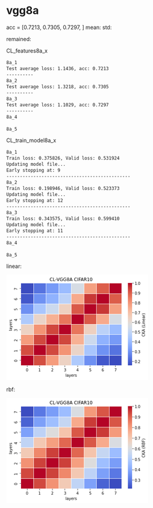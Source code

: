 # vgg8a
acc = [0.7213, 0.7305, 0.7297, ] mean: std:

remained:

CL_features8a_x
```
8a_1
Test average loss: 1.1436, acc: 0.7213
----------
8a_2
Test average loss: 1.3218, acc: 0.7305
----------
8a_3
Test average loss: 1.1029, acc: 0.7297
----------
8a_4

8a_5

```


CL_train_model8a_x
```
8a_1
Train loss: 0.375826, Valid loss: 0.531924
Updating model file...
Early stopping at: 9
----------------------------------------------
8a_2
Train loss: 0.198946, Valid loss: 0.523373
Updating model file...
Early stopping at: 12
----------------------------------------------
8a_3
Train loss: 0.343575, Valid loss: 0.599410
Updating model file...
Early stopping at: 11
----------------------------------------------
8a_4

8a_5

```

linear:

![cl_vgg8a_linear](cl_vgg8a_linear.png)

rbf:

![cl_vgg8a_rbf](cl_vgg8a_rbf.png)

